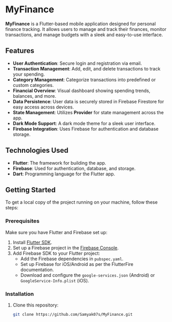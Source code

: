 # MyFinance

**MyFinance** is a Flutter-based mobile application designed for personal finance tracking. It allows users to manage and track their finances, monitor transactions, and manage budgets with a sleek and easy-to-use interface.

## Features

- **User Authentication**: Secure login and registration via email.
- **Transaction Management**: Add, edit, and delete transactions to track your spending.
- **Category Management**: Categorize transactions into predefined or custom categories.
- **Financial Overview**: Visual dashboard showing spending trends, balances, and more.
- **Data Persistence**: User data is securely stored in Firebase Firestore for easy access across devices.
- **State Management**: Utilizes **Provider** for state management across the app.
- **Dark Mode Support**: A dark mode theme for a sleek user interface.
- **Firebase Integration**: Uses Firebase for authentication and database storage.

## Technologies Used

- **Flutter**: The framework for building the app.
- **Firebase**: Used for authentication, database, and storage.
- **Dart**: Programming language for the Flutter app.

## Getting Started

To get a local copy of the project running on your machine, follow these steps:

### Prerequisites

Make sure you have Flutter and Firebase set up:

1. Install [Flutter SDK](https://flutter.dev/docs/get-started/install).
2. Set up a Firebase project in the [Firebase Console](https://console.firebase.google.com/).
3. Add Firebase SDK to your Flutter project:
   - Add the Firebase dependencies in `pubspec.yaml`.
   - Set up Firebase for iOS/Android as per the FlutterFire documentation.
   - Download and configure the `google-services.json` (Android) or `GoogleService-Info.plist` (iOS).

### Installation

1. Clone this repository:
   ```bash
   git clone https://github.com/Samyak07s/MyFinance.git
